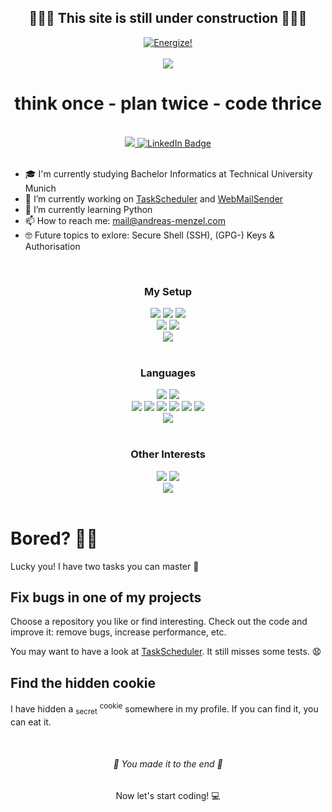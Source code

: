 <div align="center">
    <h2>🚧🚧🚧 This site is still under construction 🚧🚧🚧</h2>
</div>

<div align="center">
    <a href="README.md#🥳-You-made-it-to-the-end-🥳">
        <img src="https://img.shields.io/badge/%F0%9F%8C%80%20Beam%20me%20down%20%F0%9F%8C%80-purple?style=for-the-badge" title="Energize!">
    </a>
</div>

<br>

<div align="center">
    <img src="https://media.giphy.com/media/qgQUggAC3Pfv687qPC/giphy.gif" />
    <h1>think once - plan twice - code thrice</h1>
</div>

<br>

<div id="badges" align="center">
    <a href="https://www.instagram.com/andreasmenzel00/">
        <img src="https://img.shields.io/badge/Instagram-E4405F?style=for-the-badge&logo=instagram&logoColor=white" />
    </a>
    <a href="">
        <img src="https://img.shields.io/badge/LinkedIn-blue?style=for-the-badge&logo=linkedin&logoColor=white" alt="LinkedIn Badge" />
    </a>
</div>

<br>


- 🎓 I'm currently studying Bachelor Informatics at Technical University Munich
- 🔭 I’m currently working on <a href="https://github.com/andreas-menzel/taskscheduler">TaskScheduler</a> and <a href="https://github.com/andreas-menzel/WebMailSender">WebMailSender</a>
- 🌱 I’m currently learning Python
- 📫 How to reach me: <a href="mailto:mail@andreas-menzel.com">mail@andreas-menzel.com</a>
- 🤓 Future topics to exlore: Secure Shell (SSH), (GPG-) Keys & Authorisation

<br>

<div align="center">
    <h3>My Setup</h3>
    <div>
        <img src="https://img.shields.io/badge/Laptop-Lenovo%20Yoga%20530%2014IKB-orange">
        <img src="https://img.shields.io/badge/OS-Linux-yellow">
        <img src="https://img.shields.io/badge/Distro-Fedora-blue">
    </div>
    <div>
        <img src="https://img.shields.io/badge/Cloud-Nextcloud%20Home%20Server-blue?logo=nextcloud">
        <img src="https://img.shields.io/badge/Backup-soon-inactive">
    </div>
    <div>
        <img src="https://img.shields.io/badge/Editor-Atom-brightgreen">
    </div>
</div>

<br>

<div align="center">
    <h3>Languages</h3>
    <div>
        <img src="https://img.shields.io/badge/Python-brightgreen?logo=python">
        <img src="https://img.shields.io/badge/Haskell-yellow?logo=haskell">
    </div>
    <div>
        <img src="https://img.shields.io/badge/PHP-brightgreen?logo=php">
        <img src="https://img.shields.io/badge/HTML5-green?logo=html5">
        <img src="https://img.shields.io/badge/CSS3-green?logo=css3">
        <img src="https://img.shields.io/badge/SASS-green?logo=sass">
        <img src="https://img.shields.io/badge/SQL-green?logo=mariadb">
        <img src="https://img.shields.io/badge/Javascript-yellowgreen?logo=javascript">
    </div>
    <div>
        <img src="https://img.shields.io/badge/Markdown-green?logo=markdown">
    </div>
</div>

<br>

<div align="center">
    <h3>Other Interests</h3>
    <div>
        <img src="https://img.shields.io/badge/Arduino-brightgreen?logo=arduino">
        <img src="https://img.shields.io/badge/Raspberry Pi-green?logo=raspberrypi">
    </div>
    <div>
        <img src="https://img.shields.io/badge/Git-green?logo=git">
    </div>
</div>
    
<br>

# Bored? 😶‍🌫️
Lucky you! I have two tasks you can master 🥳

## Fix bugs in one of my projects

Choose a repository you like or find interesting. Check out the code and improve it: remove bugs, increase performance, etc.

You may want to have a look at <a href="https://github.com/andreas-menzel/taskscheduler">TaskScheduler</a>. It still misses some tests. 😧

## Find the hidden cookie

I have hidden a <sub>secret</sub> <sup>cookie</sup> somewhere in my profile. If you can find it, you can eat it.
<!--
🍪 This wasn't that hard, was it?
-->

<br>
<div align="center">
    <h6 id="🥳-You-made-it-to-the-end-🥳">🥳 You made it to the end 🥳</h6>
    <p>Now let's start coding! 💻</p>
</h6>
